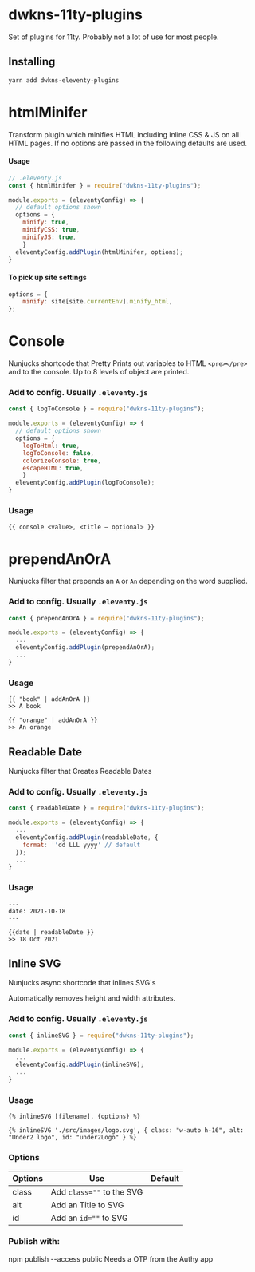 # dwkns-11ty-plugins
Set of plugins for 11ty. 
Probably not a lot of use for most people. 

## Installing

```bash
yarn add dwkns-eleventy-plugins
```



# htmlMinifer

Transform plugin which minifies HTML including inline CSS & JS on all HTML pages. If no options are passed in the following defaults are used. 

#### Usage

```js
// .eleventy.js
const { htmlMinifer } = require("dwkns-11ty-plugins");

module.exports = (eleventyConfig) => {
  // default options shown
  options = {
  	minify: true,
    minifyCSS: true,
    minifyJS: true,
	}
  eleventyConfig.addPlugin(htmlMinifer, options);
}
```

#### To pick up site settings

```js
options = { 
    minify: site[site.currentEnv].minify_html,  
};
```



# Console

Nunjucks shortcode that Pretty Prints out variables to HTML `<pre></pre>`  and to the console. Up to 8 levels of object are printed.

### Add to config. Usually `.eleventy.js`
```js
const { logToConsole } = require("dwkns-11ty-plugins");

module.exports = (eleventyConfig) => {
  // default options shown
  options = {
  	logToHtml: true,
    logToConsole: false,
    colorizeConsole: true,
    escapeHTML: true,
	}
  eleventyConfig.addPlugin(logToConsole);
}
```

### Usage
```
{{ console <value>, <title — optional> }}
```





# prependAnOrA

Nunjucks filter that prepends an `A` or `An` depending on the word supplied.

### Add to config. Usually `.eleventy.js`
```js
const { prependAnOrA } = require("dwkns-11ty-plugins");

module.exports = (eleventyConfig) => {
  ...
  eleventyConfig.addPlugin(prependAnOrA);
  ...
}
```

### Usage
```
{{ "book" | addAnOrA }} 
>> A book

{{ "orange" | addAnOrA }} 
>> An orange
```


## Readable Date
Nunjucks filter that Creates Readable Dates

### Add to config. Usually `.eleventy.js`
```js
const { readableDate } = require("dwkns-11ty-plugins");

module.exports = (eleventyConfig) => {
  ...
  eleventyConfig.addPlugin(readableDate, {
    format: ''dd LLL yyyy' // default
  });
  ...
}
```

### Usage
```
---
date: 2021-10-18
---

{{date | readableDate }}
>> 18 Oct 2021
```


## Inline SVG
Nunjucks async shortcode that inlines SVG's

Automatically removes height and width attributes.

### Add to config. Usually `.eleventy.js`
```js
const { inlineSVG } = require("dwkns-11ty-plugins");

module.exports = (eleventyConfig) => {
  ...
  eleventyConfig.addPlugin(inlineSVG);
  ...
}
```

### Usage
```
{% inlineSVG [filename], {options} %}

{% inlineSVG './src/images/logo.svg', { class: "w-auto h-16", alt: "Under2 logo", id: "under2Logo" } %}
```

### Options
| Options | Use                       | Default |
| ------- | ------------------------- | ------- |
| class   | Add `class=""` to the SVG |         |
| alt     | Add an Title to SVG       |         |
| id      | Add an `id=""` to SVG     |         |



### Publish with:
npm publish --access public
Needs a OTP from the Authy app